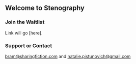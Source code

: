 ## Welcome to Stenography



### Join the Waitlist

Link will go [here].


### Support or Contact

bram@sharingfiction.com and natalie.pistunovich@gmail.com

